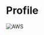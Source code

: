 # Profile

![AWS](https://img.shields.io/badge/AWS-%23FF9900.svg?style=for-the-badge&logo=amazon-aws&logoColor=white)
